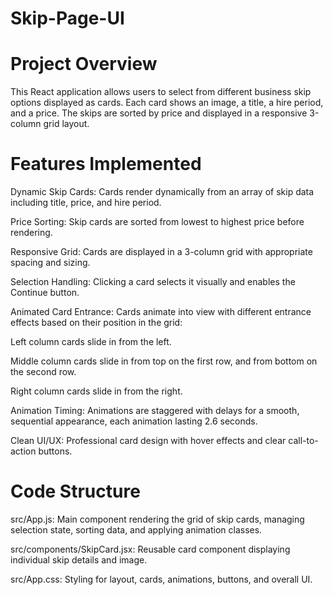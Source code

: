# Skip-Page-UI
# Project Overview
This React application allows users to select from different business skip options displayed as cards. Each card shows an image, a title, a hire period, and a price. The skips are sorted by price and displayed in a responsive 3-column grid layout.

# Features Implemented
Dynamic Skip Cards: Cards render dynamically from an array of skip data including title, price, and hire period.

Price Sorting: Skip cards are sorted from lowest to highest price before rendering.

Responsive Grid: Cards are displayed in a 3-column grid with appropriate spacing and sizing.

Selection Handling: Clicking a card selects it visually and enables the Continue button.

Animated Card Entrance: Cards animate into view with different entrance effects based on their position in the grid:

Left column cards slide in from the left.

Middle column cards slide in from top on the first row, and from bottom on the second row.

Right column cards slide in from the right.

Animation Timing: Animations are staggered with delays for a smooth, sequential appearance, each animation lasting 2.6 seconds.

Clean UI/UX: Professional card design with hover effects and clear call-to-action buttons.

# Code Structure
src/App.js: Main component rendering the grid of skip cards, managing selection state, sorting data, and applying animation classes.

src/components/SkipCard.jsx: Reusable card component displaying individual skip details and image.

src/App.css: Styling for layout, cards, animations, buttons, and overall UI.

